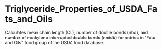 # Triglyceride_Properties_of_USDA_Fats_and_Oils
Calculates mean chain length (CL), number of double bonds (nbd), and number of methylene interrupted double bonds (nmidb) for entries in "Fats and Oils" food group of the USDA food database.
